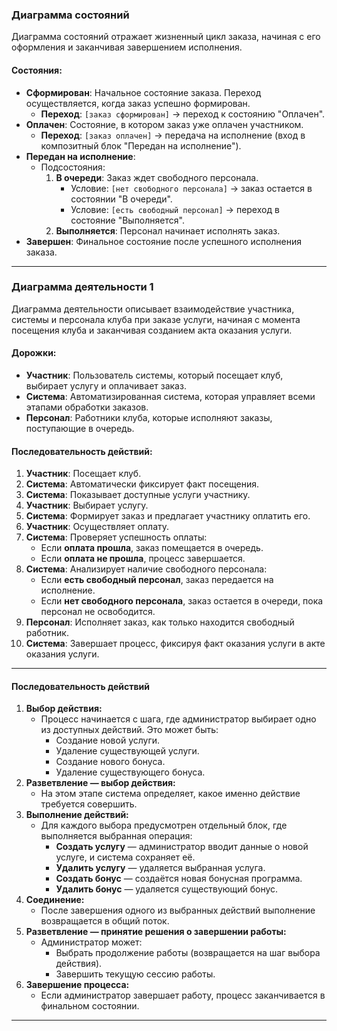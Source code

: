 ### Диаграмма состояний

Диаграмма состояний отражает жизненный цикл заказа, начиная с его оформления и заканчивая завершением исполнения.

#### Состояния:

- **Сформирован**: Начальное состояние заказа. Переход осуществляется, когда заказ успешно формирован.
    - **Переход**: `[заказ сформирован]` → переход к состоянию "Оплачен".
- **Оплачен**: Состояние, в котором заказ уже оплачен участником.
    - **Переход**: `[заказ оплачен]` → передача на исполнение (вход в композитный блок "Передан на исполнение").
- **Передан на исполнение**:
    - Подсостояния:
        1. **В очереди**: Заказ ждет свободного персонала.
            - Условие: `[нет свободного персонала]` → заказ остается в состоянии "В очереди".
            - Условие: `[есть свободный персонал]` → переход в состояние "Выполняется".
        2. **Выполняется**: Персонал начинает исполнять заказ.
- **Завершен**: Финальное состояние после успешного исполнения заказа.

---

### Диаграмма деятельности 1

Диаграмма деятельности описывает взаимодействие участника, системы и персонала клуба при заказе услуги, начиная с момента посещения клуба и заканчивая созданием акта оказания услуги.

#### Дорожки:

- **Участник**: Пользователь системы, который посещает клуб, выбирает услугу и оплачивает заказ.
- **Система**: Автоматизированная система, которая управляет всеми этапами обработки заказов.
- **Персонал**: Работники клуба, которые исполняют заказы, поступающие в очередь.

#### Последовательность действий:

1. **Участник**: Посещает клуб.
1. **Система**:  Автоматически фиксирует факт посещения.
1. **Система**: Показывает доступные услуги участнику.
1. **Участник**: Выбирает услугу.
1. **Система**: Формирует заказ и предлагает участнику оплатить его.
1. **Участник**: Осуществляет оплату.
1. **Система**: Проверяет успешность оплаты:
    - Если **оплата прошла**, заказ помещается в очередь.
    - Если **оплата не прошла**, процесс завершается.
1. **Система**: Анализирует наличие свободного персонала:
    - Если **есть свободный персонал**, заказ передается на исполнение.
    - Если **нет свободного персонала**, заказ остается в очереди, пока персонал не освободится.
1. **Персонал**: Исполняет заказ, как только находится свободный работник.
1. **Система**: Завершает процесс, фиксируя факт оказания услуги в акте оказания услуги.

---

#### Последовательность действий

1. **Выбор действия:**
    - Процесс начинается с шага, где администратор выбирает одно из доступных действий. Это может быть:
        - Создание новой услуги.
        - Удаление существующей услуги.
        - Создание нового бонуса.
        - Удаление существующего бонуса.
2. **Разветвление — выбор действия:**
    - На этом этапе система определяет, какое именно действие требуется совершить.
3. **Выполнение действий:**
    - Для каждого выбора предусмотрен отдельный блок, где выполняется выбранная операция:
        - **Создать услугу** — администратор вводит данные о новой услуге, и система сохраняет её.
        - **Удалить услугу** — удаляется выбранная услуга.
        - **Создать бонус** — создаётся новая бонусная программа.
        - **Удалить бонус** — удаляется существующий бонус.
4. **Соединение:**
    - После завершения одного из выбранных действий выполнение возвращается в общий поток.
5. **Разветвление — принятие решения о завершении работы:**
    - Администратор может:
        - Выбрать продолжение работы (возвращается на шаг выбора действия).
        - Завершить текущую сессию работы.
6. **Завершение процесса:**
    - Если администратор завершает работу, процесс заканчивается в финальном состоянии.

  ---
